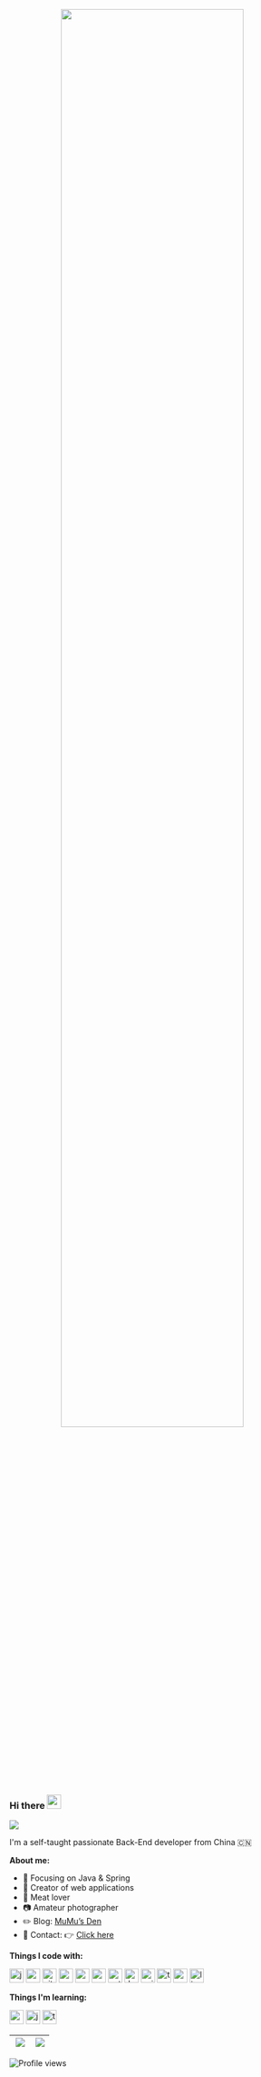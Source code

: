 
<p align="center"><a href="https://caowei.xyz" target="_Blank"><img width="80%" src="https://cdn.jsdelivr.net/gh/piggy925/BlogAssets@main/uPic/readme-header.png" /></a></p>

### Hi there <img src="https://codingnbb.com/images/wavehand.gif" width="25px"> 


![](https://codingnbb.com/images/wavehand.gif)

I'm a self-taught passionate Back-End developer from China 🇨🇳

**About me:**
- :orange_book: Focusing on Java & Spring
- :hammer: Creator of web applications
- :meat_on_bone: Meat lover
- :camera: Amateur photographer
- :pencil2: Blog: [MuMu’s Den](https://www.caowei.xyz/)
- :email: Contact: 👉&nbsp;<a href="mailto:piggy925@163.com">Click here</a>

**Things I code with:**

<p align="left">
<img src="https://cdn.jsdelivr.net/gh/devicons/devicon@master/icons/java/java-original-wordmark.svg" alt="java" width="25" height="25" />
<img src="https://cdn.jsdelivr.net/gh/devicons/devicon@master/icons/spring/spring-original.svg" alt="spring" width="25" height="25" />
<img src="https://cdn.jsdelivr.net/gh/devicons/devicon@master/icons/git/git-original.svg" alt="git" width="25" height="25" />
<img src="https://cdn.jsdelivr.net/gh/devicons/devicon@master/icons/mongodb/mongodb-original.svg" alt="mongodb" width="25" height="25" />
<img src="https://cdn.jsdelivr.net/gh/devicons/devicon@master/icons/mysql/mysql-original.svg" alt="mysql" width="25" height="25" />
<img src="https://cdn.jsdelivr.net/gh/devicons/devicon@master/icons/redis/redis-original.svg" alt="redis" width="25" height="25" />
<img src="https://cdn.jsdelivr.net/gh/devicons/devicon@master/icons/python/python-original.svg" alt="python" width="25" height="25" />
<img src="https://cdn.jsdelivr.net/gh/devicons/devicon@master/icons/docker/docker-original.svg" alt="docker" width="25" height="25" />
<img src="https://cdn.jsdelivr.net/gh/devicons/devicon@master/icons/nginx/nginx-original.svg" alt="nginx" width="25" height="25" />
<img src="https://cdn.jsdelivr.net/gh/devicons/devicon@master/icons/travis/travis-plain.svg" alt="travis" width="25" height="25" />
<img src="https://cdn.jsdelivr.net/gh/devicons/devicon@master/icons/markdown/markdown-original.svg" alt="markdown" width="25" height="25" />
<img src="https://cdn.jsdelivr.net/gh/devicons/devicon@master/icons/linux/linux-original.svg" alt="linux" width="25" height="25" />
</p>

**Things I'm learning:**
<p align="left">
<img src="https://cdn.jsdelivr.net/gh/devicons/devicon@master/icons/vuejs/vuejs-original.svg" alt="vuejs" width="25" height="25" />
<img src="https://cdn.jsdelivr.net/gh/devicons/devicon@master/icons/javascript/javascript-original.svg" alt="javascript" width="25" height="25" />
<img src="https://cdn.jsdelivr.net/gh/devicons/devicon@master/icons/typescript/typescript-original.svg" alt="typescript" width="25" height="25" />
</p>


| <img align="right" src="https://github-readme-stats.vercel.app/api?username=piggy925&include_all_commits=true&show_icons=true&icon_color=dc6b7d&text_color=718096&bg_color=00000000&hide_title=false&hide=contribs,issues&hide_border=true" /> | <img align="right" src="https://github-readme-stats.vercel.app/api/top-langs/?username=piggy925&text_color=718096&layout=compact&hide_border=true&hide=freemarker" /> |
| ------------------------------------------------------------ | ------------------------------------------------------------ |

![Profile views](https://gpvc.arturio.dev/piggy925)
